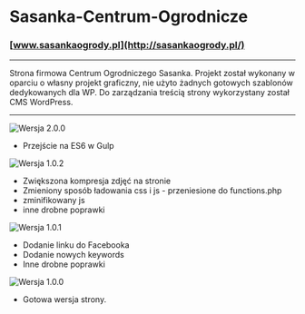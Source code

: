 # Sasanka-Centrum-Ogrodnicze

### [www.sasankaogrody.pl](http://sasankaogrody.pl/)

***

Strona firmowa Centrum Ogrodniczego Sasanka. Projekt został wykonany w oparciu o własny projekt graficzny, nie użyto żadnych gotowych szablonów dedykowanych dla WP. Do zarządzania treścią strony wykorzystany został CMS WordPress. 

***

![Wersja 2.0.0](https://img.shields.io/badge/Wersja-1.0.2-green.svg)

* Przejście na ES6 w Gulp 

![Wersja 1.0.2](https://img.shields.io/badge/Wersja-1.0.2-green.svg)

* Zwiększona kompresja zdjęć na stronie
* Zmieniony sposób ładowania css i js - przeniesione do functions.php
* zminifikowany js
* inne drobne poprawki

![Wersja 1.0.1](https://img.shields.io/badge/Wersja-1.0.1-green.svg)

* Dodanie linku do Facebooka 
* Dodanie nowych keywords 
* Inne drobne poprawki

![Wersja 1.0.0](https://img.shields.io/badge/Wersja-1.0.0-green.svg)
* Gotowa wersja strony.
